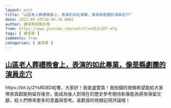 ```yaml
---
layout: post
title: "山區老人葬禮晚會上，表演的如此專業，像是縣劇團的演員走穴"
date: 2022-06-26T10:40:36.000Z
author: 盧保貴視覺影像
from: https://www.youtube.com/watch?v=GEJLSR7-mTg
tags: [ 盧保貴 ]
comments: True
categories: [ 盧保貴 ]
---
```

<!--1656240036000-->
[山區老人葬禮晚會上，表演的如此專業，像是縣劇團的演員走穴](https://www.youtube.com/watch?v=GEJLSR7-mTg)
------

<div>
https://bit.ly/2YsRD8D哈嘍，大家好！我是盧寶貴！我拍攝的視頻希望能給大家帶來貢獻能夠留存後世，能成為後人對現在的歷史參考期待影像能為將來保留文獻，給人們帶來更多的意義與思考。喜歡我的視頻記得評論哦！
</div>
